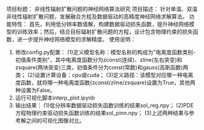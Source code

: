 项目标题：
非线性辐射扩散问题的神经网络算法研究
项目描述：
针对单温、双温非线性辐射扩散问题，发展融合方程及数据驱动的高精度神经网络求解算法。
功能特性：
首先，利用低分辨率数值解，构建数据驱动损失函数，提升神经网络模型的训练效率；然后，结合目标辐射扩散问题的方程，设计包含物理约束的损失函数，进一步提升神经网络模型的求解精度。
使用说明：
1. 修改config.py配置：
   (1)定义模型名称：模型名称的构成为"电离度函数类别-初值条件类别"，其中电离度函数分为zconst(连续)、zline(左右突变)和zsquare(两块突变)三类，初值条件分为const(常数)和gauss(高斯函数)两类；
   (2)设置计算设备：cpu或cuda；
   (3)定义路径：该模型对应哪一种电离度函数，就将哪一种电离度函数(zconst/zline/zsquare)设置为True，其他两种设置为False。
2. 运行可视化脚本interp_plot.ipynb
3. 输出结果：
   (1)低分辨率数据驱动损失函数训练的结果sol_reg.npy；
   (2)PDE方程物理约束驱动损失函数训练的结果sol_pinn.npy；
   (3)上述两种结果与参考解之间的可视化图像对比。
